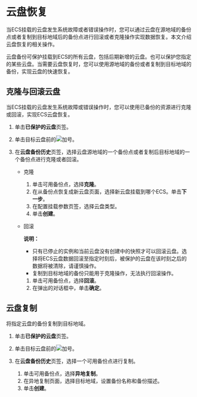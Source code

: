 # 云盘恢复

当ECS挂载的云盘发生系统故障或者错误操作时，您可以通过云盘在源地域的备份点或者复制到目标地域后的备份点进行回滚或者克隆操作实现数据恢复。本文介绍云盘恢复的相关操作。

云盘备份可保护挂载到ECS的所有云盘，包括后期新增的云盘。也可以保护您指定的某些云盘。当需要云盘恢复时，您可以使用源地域的备份或者复制到目标地域的备份，实现云盘的快速恢复。

## 克隆与回滚云盘

当ECS挂载的云盘发生系统故障或错误操作时，您可以使用已备份的资源进行克隆或回滚，实现ECS云盘恢复。

1.  单击**已保护的云盘**页签。

2.  单击目标云盘前的![加号](https://static-aliyun-doc.oss-accelerate.aliyuncs.com/assets/img/zh-CN/6836807161/p258807.png)。

3.  在**云盘备份历史**页签，选择云盘源地域的一个备份点或者复制后目标地域的一个备份点进行克隆或者回滚。

    -   克隆
        1.  单击可用备份点，选择**克隆**。
        2.  在从备份点恢复成新云盘页面，选择新云盘挂载到哪个ECS。单击**下一步**。
        3.  在配置挂载参数页签，选择云盘类型。
        4.  单击**创建**。
    -   回滚

        **说明：**

        -   只有已停止的实例和当前云盘没有创建中的快照才可以回滚云盘。选择将ECS云盘数据回滚至指定时刻后，被保护的云盘在该时刻之后的数据将被清除，请谨慎操作。
        -   复制到目标地域的备份只能用于克隆操作，无法执行回滚操作。
        1.  单击可用备份点，选择**回滚**。
        2.  在弹出的对话框中，单击**确定**。

## 云盘复制

将指定云盘的备份复制到目标地域。

1.  单击**已保护的云盘**页签。

2.  单击目标云盘前的![加号](https://static-aliyun-doc.oss-accelerate.aliyuncs.com/assets/img/zh-CN/6836807161/p258807.png)。

3.  在**云盘备份历史**页签，选择一个可用备份点进行复制。

    1.  单击可用备份点，选择**异地复制**。
    2.  在异地复制页面，选择目标地域，设置备份名称和备份描述。
    3.  单击**创建**。

